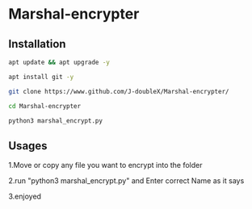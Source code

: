 # Marshal-encrypter

## Installation
```sh
apt update && apt upgrade -y
```

```sh
apt install git -y
```

```sh
git clone https://www.github.com/J-doubleX/Marshal-encrypter/
```

```sh
cd Marshal-encrypter
```

```py
python3 marshal_encrypt.py
```

## Usages

1.Move or copy any file you want to encrypt into the folder

2.run "python3 marshal_encrypt.py" and Enter correct Name as it says

3.enjoyed

